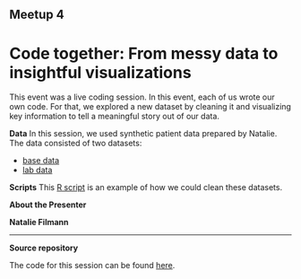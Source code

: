 ## Meetup 4

# Code together: From messy data to insightful visualizations

This event was a live coding session. In this event, each of us wrote our own code. For that, we explored a new dataset by cleaning it and visualizing key information to tell a meaningful story out of our data.

**Data**
In this session, we used synthetic patient data prepared by Natalie. The data consisted of two datasets:

* [base data](https://github.com/NFilmann/RLadiesFRA/blob/master/basedata.csv)
* [lab data](https://github.com/NFilmann/RLadiesFRA/blob/master/labdata.csv)

**Scripts**
This [R script](https://github.com/NFilmann/RLadiesFRA/blob/master/Tidy.R) is an example of how we could clean these datasets.

**About the Presenter**

**Natalie Filmann**


***


**Source repository**

The code for this session can be found [here](https://github.com/NFilmann/RLadiesFRA).
